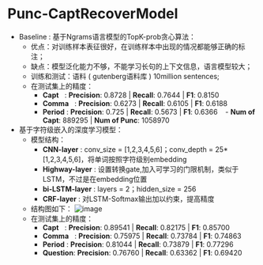 # Punc-CaptRecoverModel  

- Baseline : 基于Ngrams语言模型的TopK-prob贪心算法：
  - 优点：对训练样本表征很好，在训练样本中出现的情况都能够正确的标注；
  - 缺点：模型泛化能力不够，不能学习长句的上下文信息，语言模型较大；
  - 训练和测试：语料 ( gutenberg语料库 ) 10million sentences; 
  - 在测试集上的精度：
    - **Capt**    : **Precision**: 0.8728 | **Recall**: 0.7644 | **F1**: 0.8150
    - **Comma**   : **Precision**: 0.6273 | **Recall**: 0.6105 | **F1**: 0.6188 
    - **Period**  : **Precision**: 0.725 | **Recall**: 0.5673 | **F1**: 0.6366
    - **Num of Capt**: 889295 | **Num of Punc**: 1058970
- 基于字符级嵌入的深度学习模型：
  - 模型结构：
    - **CNN-layer** : conv_size = [1,2,3,4,5,6]；conv_depth = 25*[1,2,3,4,5,6]，将单词按照字符级别embedding
    - **Highway-layer** : 设置转换gate,加入可学习的门限机制，类似于LSTM，不过是在embedding位置
    - **bi-LSTM-layer** : layers = 2；hidden_size = 256
    - **CRF-layer** : 对LSTM-Softmax输出加以约束，提高精度
  - 结构图如下：
  ![image](https://github.com/PROosho/PuncCaptRecoverModel/blob/master/model_achitecture.jpg)
  - 在测试集上的精度：
    - **Capt**    : **Precision**: 0.89541 | **Recall**: 0.82175 | **F1**: 0.85700
    - **Comma**   : **Precision**: 0.75975 | **Recall**: 0.73784 | **F1**: 0.74863 
    - **Period**  : **Precision**: 0.81044 | **Recall**: 0.73879 | **F1**: 0.77296
    - **Question**: **Precision**: 0.76760 | **Recall**: 0.63362 | **F1**: 0.69420
